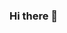 ### Hi there 👋

<!--
**RinkoTaketsuki/RinkoTaketsuki** is a ✨ _special_ ✨ repository because its `README.md` (this file) appears on your GitHub profile.

Here are some ideas to get you started:

- 🔭 I’m currently working on Genjitsu.
- 🌱 I’m currently learning C++ web development, game programming and Python clawler.
- ⚡ Fun fact: Anime, Comic, Game and Music
-->
